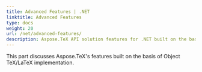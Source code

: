 ```yaml
---
title: Advanced Features | .NET
linktitle: Advanced Features 
type: docs
weight: 20
url: /net/advanced-features/
description: Aspose.TeX API solution features for .NET built on the basis of Object TeX/LaTeX implementation are gathered in this chapter.
---
```


This part discusses Aspose.TeX's features built on the basis of Object TeX/LaTeX implementation.